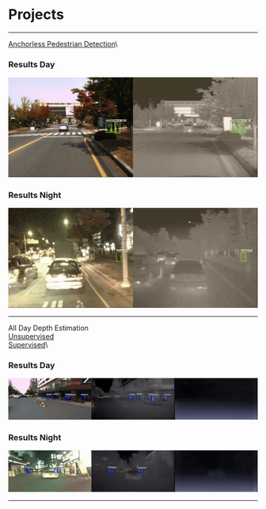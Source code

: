 # Projects

--- 

[Anchorless Pedestrian Detection](https://anushl9o5.github.io/pedestrian)\
### Results Day

![](gifs/day_fcos.gif)


### Results Night

![](gifs/night_fcos.gif)

---
All Day Depth Estimation \
[Unsupervised](https://anushl9o5.github.io/unsup_depth) \
[Supervised](https://anushl9o5.github.io/unsup_depth)\\
### Results Day

![](gifs/un_day_depth.gif)

### Results Night

![](gifs/un_night_depth.gif)


---
